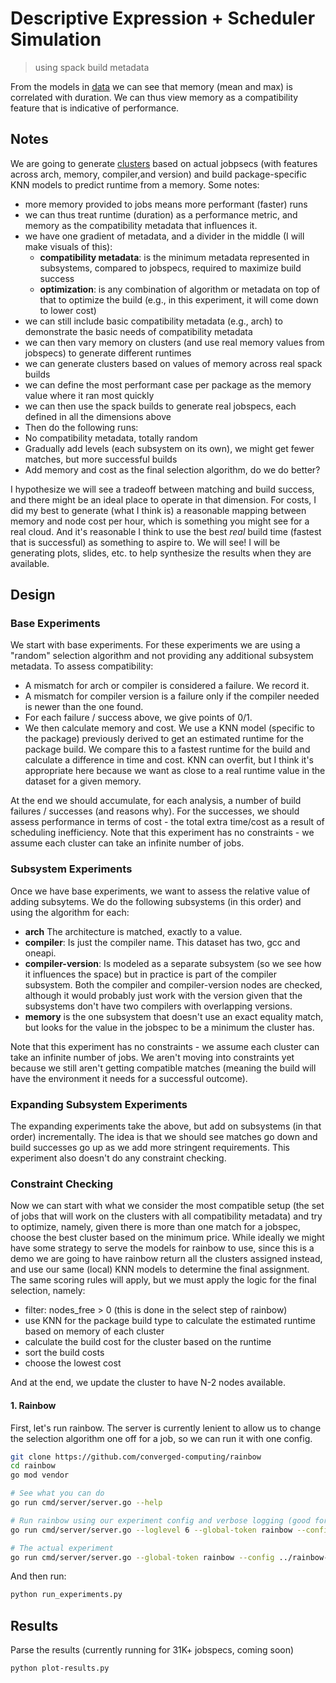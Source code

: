 # Descriptive Expression + Scheduler Simulation

> using spack build metadata

From the models in [data](data) we can see that memory (mean and max) is correlated with duration. We can thus view memory as a compatibility feature that is indicative of performance.

## Notes

We are going to generate [clusters](data/clusters) based on actual jobpsecs (with features across arch, memory, compiler,and version) and build package-specific KNN models to predict runtime from a memory. Some notes:

- more memory provided to jobs means more performant (faster) runs
- we can thus treat runtime (duration) as a performance metric, and memory as the compatibility metadata that influences it.
- we have one gradient of metadata, and a divider in the middle (I will make visuals of this):
  - **compatibility metadata**: is the minimum metadata represented in subsystems, compared to jobspecs, required to maximize build success
  - **optimization**: is any combination of algorithm or metadata on top of that to optimize the build (e.g., in this experiment, it will come down to lower cost)
- we can still include basic compatibility metadata (e.g., arch) to demonstrate the basic needs of compatibility metadata
- we can then vary memory on clusters (and use real memory values from jobspecs) to generate different runtimes
- we can generate clusters based on values of memory across real spack builds
- we can define the most performant case per package as the memory value where it ran most quickly
- we can then use the spack builds to generate real jobspecs, each defined in all the dimensions above
- Then do the following runs:
 - No compatibility metadata, totally random
 - Gradually add levels (each subsystem on its own), we might get fewer matches, but more successful builds
 - Add memory and cost as the final selection algorithm, do we do better?
 
I hypothesize we will see a tradeoff between matching and build success, and there might be an ideal place to operate in that dimension. For costs, I did my best to generate (what I think is) a reasonable mapping between memory and node cost per hour, which is something you might see for a real cloud. And it's reasonable I think to use the best *real* build time (fastest that is successful) as something to aspire to. We will see! I will be generating plots, slides, etc. to help synthesize the results when they are available.

## Design

### Base Experiments

We start with base experiments. For these experiments we are using a "random" selection algorithm and not providing any additional subsystem metadata. To assess compatibility:

- A mismatch for arch or compiler is considered a failure. We record it.
- A mismatch for compiler version is a failure only if the compiler needed is newer than the one found.
- For each failure / success above, we give points of 0/1.
- We then calculate memory and cost. We use a KNN model (specific to the package) previously derived to get an estimated runtime for the package build. We compare this to a fastest runtime for the build and calculate a difference in time and cost. KNN can overfit, but I think it's appropriate here because we want as close to a real runtime value in the dataset for a given memory.

At the end we should accumulate, for each analysis, a number of build failures / successes (and reasons why). For the successes, we should assess performance in terms of cost - the total extra time/cost as a result of scheduling inefficiency.
Note that this experiment has no constraints - we assume each cluster can take an infinite number of jobs.

### Subsystem Experiments

Once we have base experiments, we want to assess the relative value of adding subsytems. We do the following subsystems (in this order) and using the algorithm for each:

- **arch** The architecture is matched, exactly to a value.
- **compiler**: Is just the compiler name. This dataset has two, gcc and oneapi.
- **compiler-version**: Is modeled as a separate subsystem (so we see how it influences the space) but in practice is part of the compiler subsystem. Both the compiler and compiler-version nodes are checked, although it would probably just work with the version given that the subsystems don't have two compilers with overlapping versions.
- **memory** is the one subsystem that doesn't use an exact equality match, but looks for the value in the jobspec to be a minimum the cluster has.

Note that this experiment has no constraints - we assume each cluster can take an infinite number of jobs. We aren't moving into constraints yet because we still aren't getting compatible matches (meaning the build will have the environment it needs for a successful outcome).


### Expanding Subsystem Experiments

The expanding experiments take the above, but add on subsystems (in that order) incrementally. The idea is that we should see matches go down and build successes go up as we add more stringent requirements. This experiment also doesn't do any constraint checking.

### Constraint Checking

Now we can start with what we consider the most compatible setup (the set of jobs that will work on the clusters with all compatibility metadata) and try to optimize, namely, given there is more than one match for a jobspec, choose the best cluster based on the minimum price. While ideally we might have some strategy to serve the models for rainbow to use, since this is a demo we are going to have rainbow return all the clusters assigned instead, and use our same (local) KNN models to determine the final assignment. The same scoring rules will apply, but we must apply the logic for the final selection, namely:

- filter: nodes_free > 0 (this is done in the select step of rainbow)
- use KNN for the package build type to calculate the estimated runtime based on memory of each cluster
- calculate the build cost for the cluster based on the runtime
- sort the build costs
- choose the lowest cost

And at the end, we update the cluster to have N-2 nodes available.

#### 1. Rainbow

First, let's run rainbow. The server is currently lenient to allow us to change the selection algorithm one off for a job, so we can run it with one config.

```bash
git clone https://github.com/converged-computing/rainbow
cd rainbow
go mod vendor

# See what you can do
go run cmd/server/server.go --help

# Run rainbow using our experiment config and verbose logging (good for testing)
go run cmd/server/server.go --loglevel 6 --global-token rainbow --config ../rainbow-config.yaml --testing

# The actual experiment
go run cmd/server/server.go --global-token rainbow --config ../rainbow-config.yaml
```

And then run:

```bash
python run_experiments.py
```

## Results

Parse the results (currently running for 31K+ jobspecs, coming soon)

```bash
python plot-results.py
```
